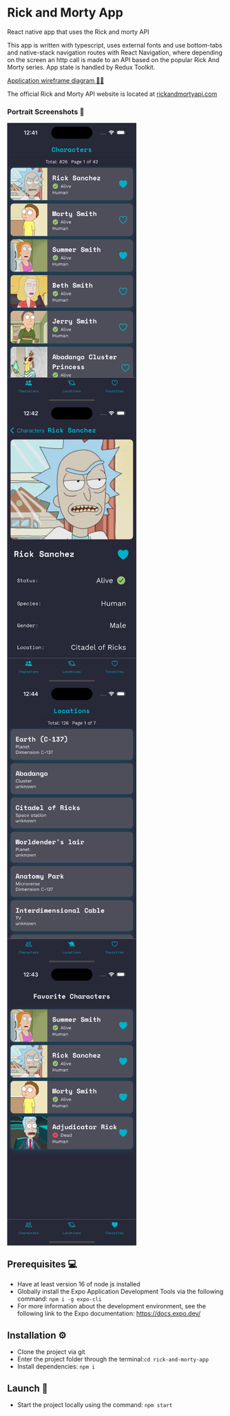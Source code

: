 # Rick and Morty App

React native app that uses the Rick and morty API

This app is written with typescript, uses external fonts and use bottom-tabs and native-stack navigation routes with React Navigation, where depending on the screen an http call is made to an API based on the popular Rick And Morty series. App state is handled by Redux Toolkit.

[Application wireframe diagram 📝📐](https://github.com/lcgaravito/rick-and-morty-app/tree/main/wireframe)

The official Rick and Morty API website is located at [rickandmortyapi.com](https://rickandmortyapi.com/)

### Portrait Screenshots 📱

<div style="display: flex; flex-wrap: wrap;">
  <img src="https://raw.githubusercontent.com/lcgaravito/rick-and-morty-app/main/screenshots/screenshot-characters-list.png" width="300" height="auto" />
  <img src="https://raw.githubusercontent.com/lcgaravito/rick-and-morty-app/main/screenshots/screenshot-character-detail.png" width="300" height="auto" />
  <img src="https://raw.githubusercontent.com/lcgaravito/rick-and-morty-app/main/screenshots/screenshot-locations-list.png" width="300" height="auto" />
  <img src="https://raw.githubusercontent.com/lcgaravito/rick-and-morty-app/main/screenshots/screenshot-favorite-characters-list.png" width="300" height="auto" />
</div>

## Prerequisites 💻

- Have at least version 16 of node js installed
- Globally install the Expo Application Development Tools via the following command: `npm i -g expo-cli`
- For more information about the development environment, see the following link to the Expo documentation: https://docs.expo.dev/

## Installation ⚙️

- Clone the project via git
- Enter the project folder through the terminal:`cd rick-and-morty-app`
- Install dependencies: `npm i`

## Launch 🚀

- Start the project locally using the command: `npm start`
